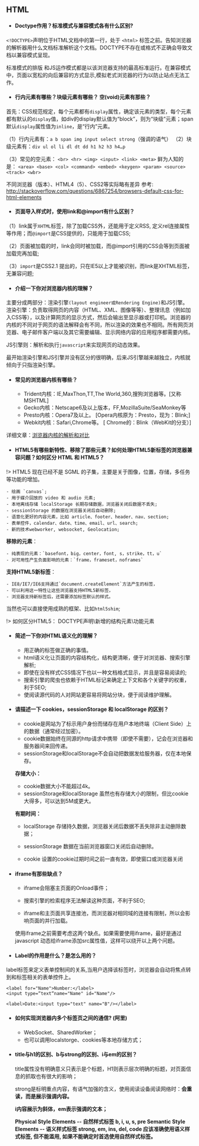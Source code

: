 ## HTML
- #### Doctype作用？标准模式与兼容模式各有什么区别?


`<!DOCTYPE>`声明位于HTML文档中的第一行，处于 `<html>` 标签之前。告知浏览器的解析器用什么文档标准解析这个文档。DOCTYPE不存在或格式不正确会导致文档以兼容模式呈现。

标准模式的排版 和JS运作模式都是以该浏览器支持的最高标准运行。在兼容模式中，页面以宽松的向后兼容的方式显示,模拟老式浏览器的行为以防止站点无法工作。

- #### 行内元素有哪些？块级元素有哪些？ 空(void)元素有那些？

首先：CSS规范规定，每个元素都有`display`属性，确定该元素的类型，每个元素都有默认的`display`值，如div的display默认值为“block”，则为“块级”元素；span默认`display`属性值为`inline`，是“行内”元素。

（1）行内元素有：`a b span img input select strong`（强调的语气）
（2）块级元素有：`div ul ol li dl dt dd h1 h2 h3 h4…p`

（3）常见的空元素：
`<br> <hr> <img> <input> <link> <meta>`
鲜为人知的是：
`<area> <base> <col> <command> <embed> <keygen> <param> <source> <track> <wbr>`

不同浏览器（版本）、HTML4（5）、CSS2等实际略有差异
参考: http://stackoverflow.com/questions/6867254/browsers-default-css-for-html-elements



- #### 页面导入样式时，使用link和@import有什么区别？


（1）link属于`XHTML`标签，除了加载CSS外，还能用于定义RSS, 定义rel连接属性等作用；而`@import`是CSS提供的，只能用于加载CSS;

（2）页面被加载的时，link会同时被加载，而@import引用的CSS会等到页面被加载完再加载;

（3）`import`是CSS2.1 提出的，只在IE5以上才能被识别，而link是XHTML标签，无兼容问题;


- #### 介绍一下你对浏览器内核的理解？

主要分成两部分：渲染引擎`(layout engineer或Rendering Engine)`和JS引擎。
渲染引擎：负责取得网页的内容（HTML、XML、图像等等）、整理讯息（例如加入CSS等），以及计算网页的显示方式，然后会输出至显示器或打印机。浏览器的内核的不同对于网页的语法解释会有不同，所以渲染的效果也不相同。所有网页浏览器、电子邮件客户端以及其它需要编辑、显示网络内容的应用程序都需要内核。

JS引擎则：解析和执行`javascript`来实现网页的动态效果。

最开始渲染引擎和JS引擎并没有区分的很明确，后来JS引擎越来越独立，内核就倾向于只指渲染引擎。

- #### 常见的浏览器内核有哪些？

	- Trident内核：IE,MaxThon,TT,The World,360,搜狗浏览器等。[又称MSHTML]
	- Gecko内核：Netscape6及以上版本，FF,MozillaSuite/SeaMonkey等
	- Presto内核：Opera7及以上。      [Opera内核原为：Presto，现为：Blink;]
	- Webkit内核：Safari,Chrome等。   [ Chrome的：Blink（WebKit的分支）]

详细文章：[浏览器内核的解析和对比](http://www.cnblogs.com/fullhouse/archive/2011/12/19/2293455.html)



- #### **HTML5**有哪些新特性、移除了那些元素？如何处理HTML5新标签的浏览器兼容问题？如何区分 HTML 和 HTML5？

!> HTML5 现在已经不是 SGML 的子集，主要是关于图像，位置，存储，多任务等功能的增加。


	- 绘画 `canvas`;
	- 用于媒介回放的 video 和 audio 元素;
	- 本地离线存储 localStorage 长期存储数据，浏览器关闭后数据不丢失;
	- sessionStorage 的数据在浏览器关闭后自动删除;
	- 语意化更好的内容元素，比如 article、footer、header、nav、section;
	- 表单控件，calendar、date、time、email、url、search;
	- 新的技术webworker, websocket, Geolocation;

**移除的元素**：

	- 纯表现的元素：`basefont，big，center，font, s，strike，tt，u`
	- 对可用性产生负面影响的元素：`frame，frameset，noframes`

**支持HTML5新标签**：

	- IE8/IE7/IE6支持通过`document.createElement`方法产生的标签，
	- 可以利用这一特性让这些浏览器支持HTML5新标签，
	- 浏览器支持新标签后，还需要添加标签默认的样式。

 当然也可以直接使用成熟的框架、比如`html5shim`;
 <!--[if lt IE 9]>
	<script> src="http://html5shim.googlecode.com/svn/trunk/html5.js"</script>
 <![endif]-->

!> 如何区分HTML5： DOCTYPE声明\新增的结构元素\功能元素


- #### 简述一下你对HTML语义化的理解？

	- 用正确的标签做正确的事情。
	- html语义化让页面的内容结构化，结构更清晰，便于对浏览器、搜索引擎解析;
	- 即使在没有样式CSS情况下也以一种文档格式显示，并且是容易阅读的;
	- 搜索引擎的爬虫也依赖于HTML标记来确定上下文和各个关键字的权重，利于SEO;
	- 使阅读源代码的人对网站更容易将网站分块，便于阅读维护理解。

- #### 请描述一下 cookies，sessionStorage 和 localStorage 的区别？

	- cookie是网站为了标示用户身份而储存在用户本地终端（Client Side）上的数据（通常经过加密）。
	- cookie数据始终在同源的http请求中携带（即使不需要），记会在浏览器和服务器间来回传递。
	- sessionStorage和localStorage不会自动把数据发给服务器，仅在本地保存。

	**存储大小：**

	- cookie数据大小不能超过4k。
	- sessionStorage和localStorage 虽然也有存储大小的限制，但比cookie大得多，可以达到5M或更大。

	**有期时间：**

	- localStorage    存储持久数据，浏览器关闭后数据不丢失除非主动删除数据；
	- sessionStorage  数据在当前浏览器窗口关闭后自动删除。

	- cookie          设置的cookie过期时间之前一直有效，即使窗口或浏览器关闭

- #### iframe有那些缺点？

	* iframe会阻塞主页面的Onload事件；
	* 搜索引擎的检索程序无法解读这种页面，不利于SEO;

	* iframe和主页面共享连接池，而浏览器对相同域的连接有限制，所以会影响页面的并行加载。

	使用iframe之前需要考虑这两个缺点。如果需要使用iframe，最好是通过javascript
	动态给iframe添加src属性值，这样可以绕开以上两个问题。

- #### Label的作用是什么？是怎么用的？

label标签来定义表单控制间的关系,当用户选择该标签时，浏览器会自动将焦点转到和标签相关的表单控件上。

	<label for="Name">Number:</label>
	<input type=“text“name="Name" id="Name"/>

	<label>Date:<input type="text" name="B"/></label>

- #### 如何实现浏览器内多个标签页之间的通信? (阿里)

	- WebSocket、SharedWorker；
	- 也可以调用localstorge、cookies等本地存储方式；

- #### title与h1的区别、b与strong的区别、i与em的区别？


	title属性没有明确意义只表示是个标题，H1则表示层次明确的标题，对页面信息的抓取也有很大的影响；

	strong是标明重点内容，有语气加强的含义，使用阅读设备阅读网络时：<strong>会重读，而<B>是展示强调内容。

	i内容展示为斜体，em表示强调的文本；

	Physical Style Elements -- 自然样式标签
	b, i, u, s, pre
	Semantic Style Elements -- 语义样式标签
	strong, em, ins, del, code
	应该准确使用语义样式标签, 但不能滥用, 如果不能确定时首选使用自然样式标签。